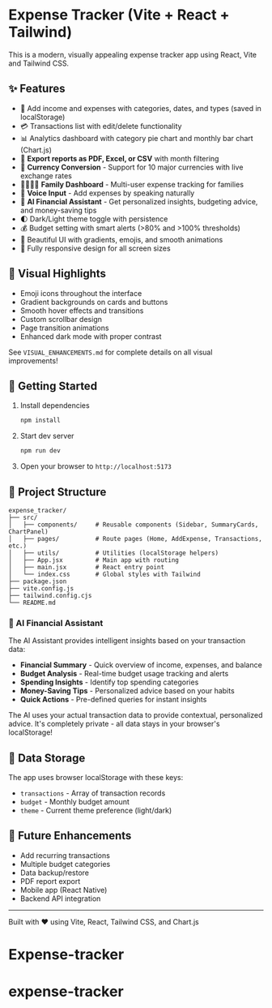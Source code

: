 # Expense Tracker (Vite + React + Tailwind)

This is a modern, visually appealing expense tracker app using React, Vite and Tailwind CSS.

## ✨ Features

- 📝 Add income and expenses with categories, dates, and types (saved in localStorage)
- 💳 Transactions list with edit/delete functionality
- 📊 Analytics dashboard with category pie chart and monthly bar chart (Chart.js)
- 📄 **Export reports as PDF, Excel, or CSV** with month filtering
- 💱 **Currency Conversion** - Support for 10 major currencies with live exchange rates
- 👨‍👩‍👧‍👦 **Family Dashboard** - Multi-user expense tracking for families
- 🎤 **Voice Input** - Add expenses by speaking naturally
- 🤖 **AI Financial Assistant** - Get personalized insights, budgeting advice, and money-saving tips
- 🌓 Dark/Light theme toggle with persistence
- 💰 Budget setting with smart alerts (>80% and >100% thresholds)
- 🎨 Beautiful UI with gradients, emojis, and smooth animations
- 📱 Fully responsive design for all screen sizes

## 🎨 Visual Highlights

- Emoji icons throughout the interface
- Gradient backgrounds on cards and buttons
- Smooth hover effects and transitions
- Custom scrollbar design
- Page transition animations
- Enhanced dark mode with proper contrast

See `VISUAL_ENHANCEMENTS.md` for complete details on all visual improvements!

## 🚀 Getting Started

1. Install dependencies

   ```bash
   npm install
   ```

2. Start dev server

   ```bash
   npm run dev
   ```

3. Open your browser to `http://localhost:5173`

## 📁 Project Structure

```
expense_tracker/
├── src/
│   ├── components/     # Reusable components (Sidebar, SummaryCards, ChartPanel)
│   ├── pages/          # Route pages (Home, AddExpense, Transactions, etc.)
│   ├── utils/          # Utilities (localStorage helpers)
│   ├── App.jsx         # Main app with routing
│   ├── main.jsx        # React entry point
│   └── index.css       # Global styles with Tailwind
├── package.json
├── vite.config.js
├── tailwind.config.cjs
└── README.md
```

### 🤖 AI Financial Assistant

The AI Assistant provides intelligent insights based on your transaction data:

- **Financial Summary** - Quick overview of income, expenses, and balance
- **Budget Analysis** - Real-time budget usage tracking and alerts
- **Spending Insights** - Identify top spending categories
- **Money-Saving Tips** - Personalized advice based on your habits
- **Quick Actions** - Pre-defined queries for instant insights

The AI uses your actual transaction data to provide contextual, personalized advice. It's completely private - all data stays in your browser's localStorage!

## 💾 Data Storage

The app uses browser localStorage with these keys:
- `transactions` - Array of transaction records
- `budget` - Monthly budget amount
- `theme` - Current theme preference (light/dark)

## 🎯 Future Enhancements

- Add recurring transactions
- Multiple budget categories
- Data backup/restore
- PDF report export
- Mobile app (React Native)
- Backend API integration

---

Built with ❤️ using Vite, React, Tailwind CSS, and Chart.js

# Expense-tracker
# expense-tracker
